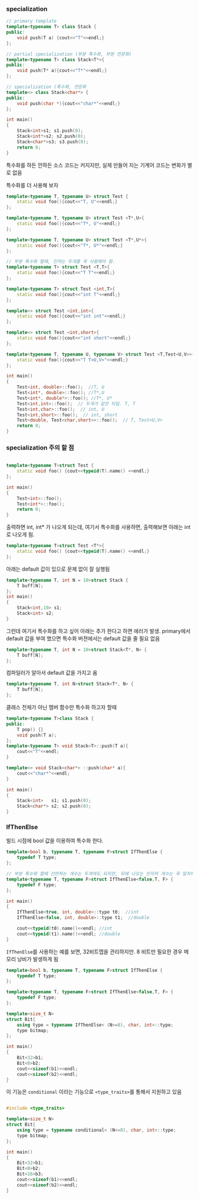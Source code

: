 ### specialization


``` cpp
// primary template
template<typename T> class Stack {
public:
    void push(T a) {cout<<"T"<<endl;}
};

// partial specialization (부분 특수화, 부분 전문화)
template<typename T> class Stack<T*>{
public:
    void push(T* a){cout<<"T*"<<endl;}
};

// specialization (특수화, 전문화
template<> class Stack<char*> {
public:
    void push(char *){cout<<"char*"<<endl;}
};

int main()
{
    Stack<int>s1; s1.push(0);
    Stack<int*>s2; s2.push(0);
    Stack<char*>s3; s3.push(0);
    return 0;
}
```
특수화를 하든 안하든 소스 코드는 커지지만, 실제 만들어 지는 기계어 코드는 변화가 별로 없음

특수화를 더 사용해 보자
``` cpp
template<typename T, typename U> struct Test {
    static void foo(){cout<<"T, U"<<endl;}
};

template<typename T, typename U> struct Test <T*,U>{
    static void foo(){cout<<"T*, U"<<endl;}
};

template<typename T, typename U> struct Test <T*,U*>{
    static void foo(){cout<<"T*, U*"<<endl;}
};

// 부분 특수화 할때, 인자는 두개를 꼭 사용해야 함.
template<typename T> struct Test <T,T>{
    static void foo(){cout<<"T T"<<endl;}
};

template<typename T> struct Test <int,T>{
    static void foo(){cout<<"int T"<<endl;}
};

template<> struct Test <int,int>{
    static void foo(){cout<<"int int"<<endl;}
};

template<> struct Test <int,short>{
    static void foo(){cout<<"int short"<<endl;}
};

template<typename T, typename U, typename V> struct Test <T,Test<U,V>>{
    static void foo(){cout<<"T T<U,V>"<<endl;}
};

int main()
{
    Test<int, double>::foo();  //T, U
    Test<int*, double>::foo(); //T*,U
    Test<int*, double*>::foo(); //T*, U*
    Test<int,int>::foo();  // 두개가 같은 타입. T, T
    Test<int,char>::foo();  // int, U
    Test<int,short>::foo();  // int, short
    Test<double, Test<char,short>>::foo();  // T, Test<U,V>
    return 0;
}
```

### specialization 주의 할 점
``` cpp

template<typename T>struct Test {
    static void foo() {cout<<typeid(T).name() <<endl;}
};

int main()
{
    Test<int>::foo();
    Test<int*>::foo();
    return 0;
}
```
출력하면 int, int* 가 나오게 되는데, 여기서 특수화를 사용하면, 출력해보면
아래는 int 로 나오게 됨. 
```cpp
template<typename T>struct Test <T*>{
    static void foo() {cout<<typeid(T).name() <<endl;}
};
```

아래는 default 값이 있으로 문제 없이 잘 실행됨
``` cpp
template<typename T, int N = 10>struct Stack {
    T buff[N];
};
int main()
{
    Stack<int,10> s1;
    Stack<int> s2;
}
```

그런데 여기서 특수화를 하고 싶어 아래는 추가 한다고 하면 에러가 발생.
primary에서 default 값을 부여 했으면 특수화 버젼에서는 default 값을 줄 필요 없음
``` cpp
template<typename T, int N = 10>struct Stack<T*, N> {
    T buff[N];
};
```

컴파일러가 알아서 default 값을 가지고 옴
``` cpp
template<typename T, int N>struct Stack<T*, N> {
    T buff[N];
};
```

클래스 전체가 아닌 멤버 함수만 특수화 하고자 할때
``` cpp 
template<typename T>class Stack {
public:
    T pop() {}
    void push(T a);
};
template<typename T> void Stack<T>::push(T a){
    cout<<"T"<<endl;
}

template<> void Stack<char*> ::push(char* a){
    cout<<"char*"<<endl;
}

int main()
{
    Stack<int>   s1; s1.push(0);
    Stack<char*> s2; s2.push(0);
}
```


### IfThenElse

빌드 시점에 bool 값을 이용하여 특수화 한다.

```cpp
template<bool b, typename T, typename F>struct IfThenElse {
    typedef T type;
};

// 부분 특수화 할때 선언하는 개수는 두개여도 되지만, 뒤에 나오는 인자의 개수는 꼭 일치애햐 함.
template<typename T, typename F>struct IfThenElse<false,T, F> {
    typedef F type;
};

int main()
{
    IfThenElse<true, int, double>::type t0;  //int
    IfThenElse<false, int, double>::type t1;  //double

    cout<<typeid(t0).name()<<endl; //int
    cout<<typeid(t1).name()<<endl; //double
}
```

`IfThenElse`를 사용하는 예를 보면, 32비트맵을 관리하지만. 8 비트만 필요한 경우 메모리 낭비가 발생하게 됨

```cpp
template<bool b, typename T, typename F>struct IfThenElse {
    typedef T type;
};

template<typename T, typename F>struct IfThenElse<false,T, F> {
    typedef F type;
};

template<size_t N>
struct Bit{
    using type = typename IfThenElse< (N<=8), char, int>::type;
    type bitmap;
};

int main()
{
    Bit<32>b1;
    Bit<8>b2;
    cout<<sizeof(b1)<<endl;
    cout<<sizeof(b2)<<endl;
}
```

이 기능은 `conditional` 이라는 기능으로 `<type_traits>`를 통해서 지원하고 있음

``` cpp

#include <type_traits>

template<size_t N>
struct Bit{
    using type = typename conditional< (N<=8), char, int>::type;
    type bitmap;
};

int main()
{
    Bit<32>b1;
    Bit<8>b2;
    Bit<16>b3;
    cout<<sizeof(b1)<<endl;
    cout<<sizeof(b2)<<endl;
}
```
